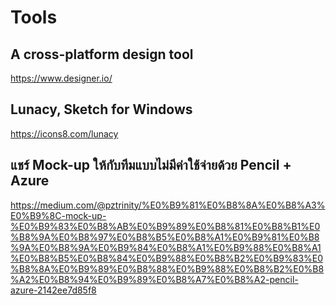 # Tools

## A cross-platform design tool
  https://www.designer.io/
  
## Lunacy, Sketch for Windows
  https://icons8.com/lunacy
  
## แชร์ Mock-up ให้กับทีมแบบไม่มีค่าใช้จ่ายด้วย Pencil + Azure
  https://medium.com/@pztrinity/%E0%B9%81%E0%B8%8A%E0%B8%A3%E0%B9%8C-mock-up-%E0%B9%83%E0%B8%AB%E0%B9%89%E0%B8%81%E0%B8%B1%E0%B8%9A%E0%B8%97%E0%B8%B5%E0%B8%A1%E0%B9%81%E0%B8%9A%E0%B8%9A%E0%B9%84%E0%B8%A1%E0%B9%88%E0%B8%A1%E0%B8%B5%E0%B8%84%E0%B9%88%E0%B8%B2%E0%B9%83%E0%B8%8A%E0%B9%89%E0%B8%88%E0%B9%88%E0%B8%B2%E0%B8%A2%E0%B8%94%E0%B9%89%E0%B8%A7%E0%B8%A2-pencil-azure-2142ee7d85f8
